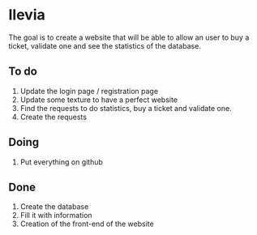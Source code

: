 # Ilevia

The goal is to create a website that will be able to allow an user to buy a ticket, validate one and see the statistics of the database.

## To do 
1. Update the login page / registration page
2. Update some texture to have a perfect website
3. Find the requests to do statistics, buy a ticket and validate one.
4. Create the requests 

## Doing
1. Put everything on github

## Done 
1. Create the database
2. Fill it with information
3. Creation of the front-end of the website
